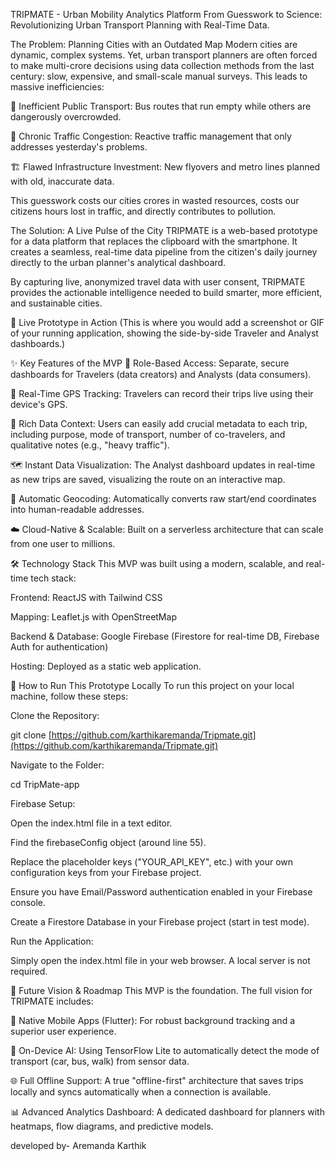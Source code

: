 TRIPMATE - Urban Mobility Analytics Platform
From Guesswork to Science: Revolutionizing Urban Transport Planning with Real-Time Data.

The Problem: Planning Cities with an Outdated Map
Modern cities are dynamic, complex systems. Yet, urban transport planners are often forced to make multi-crore decisions using data collection methods from the last century: slow, expensive, and small-scale manual surveys. This leads to massive inefficiencies:

🚌 Inefficient Public Transport: Bus routes that run empty while others are dangerously overcrowded.

🚗 Chronic Traffic Congestion: Reactive traffic management that only addresses yesterday's problems.

🏗️ Flawed Infrastructure Investment: New flyovers and metro lines planned with old, inaccurate data.

This guesswork costs our cities crores in wasted resources, costs our citizens hours lost in traffic, and directly contributes to pollution.

The Solution: A Live Pulse of the City
TRIPMATE is a web-based prototype for a data platform that replaces the clipboard with the smartphone. It creates a seamless, real-time data pipeline from the citizen's daily journey directly to the urban planner's analytical dashboard.

By capturing live, anonymized travel data with user consent, TRIPMATE provides the actionable intelligence needed to build smarter, more efficient, and sustainable cities.

📸 Live Prototype in Action
(This is where you would add a screenshot or GIF of your running application, showing the side-by-side Traveler and Analyst dashboards.)

✨ Key Features of the MVP
👤 Role-Based Access: Separate, secure dashboards for Travelers (data creators) and Analysts (data consumers).

📍 Real-Time GPS Tracking: Travelers can record their trips live using their device's GPS.

📝 Rich Data Context: Users can easily add crucial metadata to each trip, including purpose, mode of transport, number of co-travelers, and qualitative notes (e.g., "heavy traffic").

🗺️ Instant Data Visualization: The Analyst dashboard updates in real-time as new trips are saved, visualizing the route on an interactive map.

📍 Automatic Geocoding: Automatically converts raw start/end coordinates into human-readable addresses.

☁️ Cloud-Native & Scalable: Built on a serverless architecture that can scale from one user to millions.

🛠️ Technology Stack
This MVP was built using a modern, scalable, and real-time tech stack:

Frontend: ReactJS with Tailwind CSS

Mapping: Leaflet.js with OpenStreetMap

Backend & Database: Google Firebase (Firestore for real-time DB, Firebase Auth for authentication)

Hosting: Deployed as a static web application.

🚀 How to Run This Prototype Locally
To run this project on your local machine, follow these steps:

Clone the Repository:

git clone [https://github.com/karthikaremanda/Tripmate.git](https://github.com/karthikaremanda/Tripmate.git)

Navigate to the Folder:

cd TripMate-app

Firebase Setup:

Open the index.html file in a text editor.

Find the firebaseConfig object (around line 55).

Replace the placeholder keys ("YOUR_API_KEY", etc.) with your own configuration keys from your Firebase project.

Ensure you have Email/Password authentication enabled in your Firebase console.

Create a Firestore Database in your Firebase project (start in test mode).

Run the Application:

Simply open the index.html file in your web browser. A local server is not required.

🔮 Future Vision & Roadmap
This MVP is the foundation. The full vision for TRIPMATE includes:

📱 Native Mobile Apps (Flutter): For robust background tracking and a superior user experience.

🧠 On-Device AI: Using TensorFlow Lite to automatically detect the mode of transport (car, bus, walk) from sensor data.

🌐 Full Offline Support: A true "offline-first" architecture that saves trips locally and syncs automatically when a connection is available.

📊 Advanced Analytics Dashboard: A dedicated dashboard for planners with heatmaps, flow diagrams, and predictive models.

developed by-
Aremanda Karthik
